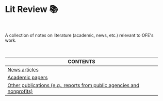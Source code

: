 # Lit Review 📚

<br>

A collection of notes on literature (academic, news, etc.) relevant to OFE's work.

<br>

| CONTENTS                                                                               | 
| -------------------------------------------------------------------------------------- |
| [News articles](./archive.md)                                                          |  
| [Academic papers](./archive.md)                                                        |
| [Other publications (e.g., reports from public agencies and nonprofits)](./archive.md) | 
